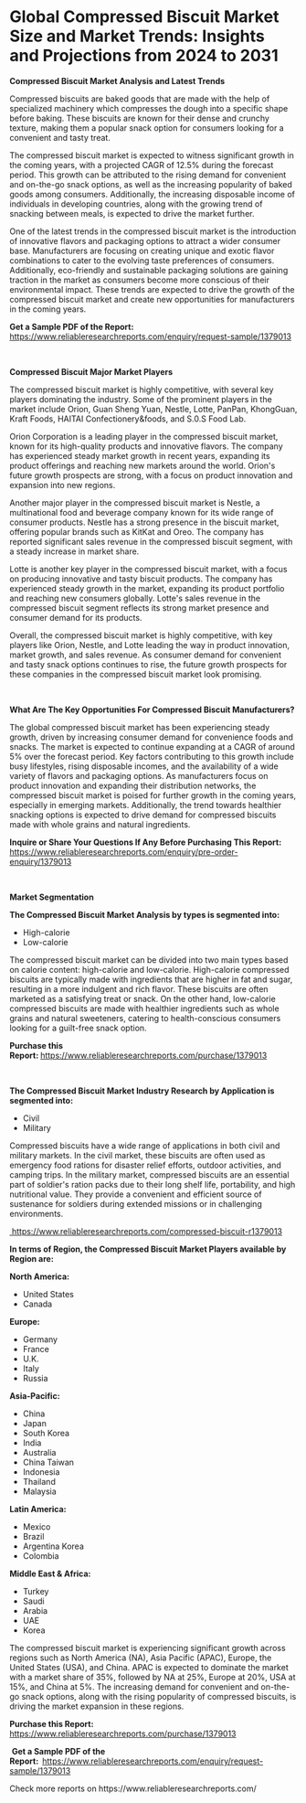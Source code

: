 <p><h1>Global Compressed Biscuit Market Size and Market Trends: Insights and Projections from 2024 to 2031</h1></p><p><strong>Compressed Biscuit Market Analysis and Latest Trends</strong></p>
<p><p>Compressed biscuits are baked goods that are made with the help of specialized machinery which compresses the dough into a specific shape before baking. These biscuits are known for their dense and crunchy texture, making them a popular snack option for consumers looking for a convenient and tasty treat.</p><p>The compressed biscuit market is expected to witness significant growth in the coming years, with a projected CAGR of 12.5% during the forecast period. This growth can be attributed to the rising demand for convenient and on-the-go snack options, as well as the increasing popularity of baked goods among consumers. Additionally, the increasing disposable income of individuals in developing countries, along with the growing trend of snacking between meals, is expected to drive the market further.</p><p>One of the latest trends in the compressed biscuit market is the introduction of innovative flavors and packaging options to attract a wider consumer base. Manufacturers are focusing on creating unique and exotic flavor combinations to cater to the evolving taste preferences of consumers. Additionally, eco-friendly and sustainable packaging solutions are gaining traction in the market as consumers become more conscious of their environmental impact. These trends are expected to drive the growth of the compressed biscuit market and create new opportunities for manufacturers in the coming years.</p></p>
<p><strong>Get a Sample PDF of the Report:&nbsp;</strong> <a href="https://www.reliableresearchreports.com/enquiry/request-sample/1379013">https://www.reliableresearchreports.com/enquiry/request-sample/1379013</a></p>
<p>&nbsp;</p>
<p><strong>Compressed Biscuit Major Market Players</strong></p>
<p><p>The compressed biscuit market is highly competitive, with several key players dominating the industry. Some of the prominent players in the market include Orion, Guan Sheng Yuan, Nestle, Lotte, PanPan, KhongGuan, Kraft Foods, HAITAI Confectionery&foods, and S.0.S Food Lab.</p><p>Orion Corporation is a leading player in the compressed biscuit market, known for its high-quality products and innovative flavors. The company has experienced steady market growth in recent years, expanding its product offerings and reaching new markets around the world. Orion's future growth prospects are strong, with a focus on product innovation and expansion into new regions.</p><p>Another major player in the compressed biscuit market is Nestle, a multinational food and beverage company known for its wide range of consumer products. Nestle has a strong presence in the biscuit market, offering popular brands such as KitKat and Oreo. The company has reported significant sales revenue in the compressed biscuit segment, with a steady increase in market share.</p><p>Lotte is another key player in the compressed biscuit market, with a focus on producing innovative and tasty biscuit products. The company has experienced steady growth in the market, expanding its product portfolio and reaching new consumers globally. Lotte's sales revenue in the compressed biscuit segment reflects its strong market presence and consumer demand for its products.</p><p>Overall, the compressed biscuit market is highly competitive, with key players like Orion, Nestle, and Lotte leading the way in product innovation, market growth, and sales revenue. As consumer demand for convenient and tasty snack options continues to rise, the future growth prospects for these companies in the compressed biscuit market look promising.</p></p>
<p>&nbsp;</p>
<p><strong>What Are The Key Opportunities For Compressed Biscuit Manufacturers?</strong></p>
<p><p>The global compressed biscuit market has been experiencing steady growth, driven by increasing consumer demand for convenience foods and snacks. The market is expected to continue expanding at a CAGR of around 5% over the forecast period. Key factors contributing to this growth include busy lifestyles, rising disposable incomes, and the availability of a wide variety of flavors and packaging options. As manufacturers focus on product innovation and expanding their distribution networks, the compressed biscuit market is poised for further growth in the coming years, especially in emerging markets. Additionally, the trend towards healthier snacking options is expected to drive demand for compressed biscuits made with whole grains and natural ingredients.</p></p>
<p><strong>Inquire or Share Your Questions If Any Before Purchasing This Report:</strong> <a href="https://www.reliableresearchreports.com/enquiry/pre-order-enquiry/1379013">https://www.reliableresearchreports.com/enquiry/pre-order-enquiry/1379013</a></p>
<p>&nbsp;</p>
<p><strong>Market Segmentation</strong></p>
<p><strong>The Compressed Biscuit Market Analysis by types is segmented into:</strong></p>
<p><ul><li>High-calorie</li><li>Low-calorie</li></ul></p>
<p><p>The compressed biscuit market can be divided into two main types based on calorie content: high-calorie and low-calorie. High-calorie compressed biscuits are typically made with ingredients that are higher in fat and sugar, resulting in a more indulgent and rich flavor. These biscuits are often marketed as a satisfying treat or snack. On the other hand, low-calorie compressed biscuits are made with healthier ingredients such as whole grains and natural sweeteners, catering to health-conscious consumers looking for a guilt-free snack option.</p></p>
<p><strong>Purchase this Report:&nbsp;</strong><a href="https://www.reliableresearchreports.com/purchase/1379013">https://www.reliableresearchreports.com/purchase/1379013</a></p>
<p>&nbsp;</p>
<p><strong>The Compressed Biscuit Market Industry Research by Application is segmented into:</strong></p>
<p><ul><li>Civil</li><li>Military</li></ul></p>
<p><p>Compressed biscuits have a wide range of applications in both civil and military markets. In the civil market, these biscuits are often used as emergency food rations for disaster relief efforts, outdoor activities, and camping trips. In the military market, compressed biscuits are an essential part of soldier's ration packs due to their long shelf life, portability, and high nutritional value. They provide a convenient and efficient source of sustenance for soldiers during extended missions or in challenging environments.</p></p>
<p><a href="https://www.reliableresearchreports.com/compressed-biscuit-r1379013">&nbsp;https://www.reliableresearchreports.com/compressed-biscuit-r1379013</a></p>
<p><strong>In terms of Region, the Compressed Biscuit Market Players available by Region are:</strong></p>
<p>
    <p> <strong> North America: </strong>
        <ul>
            <li>United States</li>
            <li>Canada</li>
        </ul>
        </p> 
    <p> <strong> Europe: </strong>
        <ul>
            <li>Germany</li>
            <li>France</li>
            <li>U.K.</li>
            <li>Italy</li>
            <li>Russia</li>
        </ul>
        </p> 
    <p> <strong> Asia-Pacific: </strong>
        <ul>
            <li>China</li>
            <li>Japan</li>
            <li>South Korea</li>
            <li>India</li>
            <li>Australia</li>
            <li>China Taiwan</li>
            <li>Indonesia</li>
            <li>Thailand</li>
            <li>Malaysia</li>
        </ul>
        </p> 
    <p> <strong> Latin America: </strong>
        <ul>
            <li>Mexico</li>
            <li>Brazil</li>
            <li>Argentina Korea</li>
            <li>Colombia</li>
        </ul>
        </p> 
    <p> <strong> Middle East & Africa: </strong>
        <ul>
            <li>Turkey</li>
            <li>Saudi</li>
            <li>Arabia</li>
            <li>UAE</li>
            <li>Korea</li>
        </ul>
    </p>
    </p>
<p><p>The compressed biscuit market is experiencing significant growth across regions such as North America (NA), Asia Pacific (APAC), Europe, the United States (USA), and China. APAC is expected to dominate the market with a market share of 35%, followed by NA at 25%, Europe at 20%, USA at 15%, and China at 5%. The increasing demand for convenient and on-the-go snack options, along with the rising popularity of compressed biscuits, is driving the market expansion in these regions.</p></p>
<p><strong>Purchase this Report: </strong><a href="https://www.reliableresearchreports.com/purchase/1379013">https://www.reliableresearchreports.com/purchase/1379013</a></p>
<p>&nbsp;<strong>Get a Sample PDF of the Report:&nbsp;&nbsp;</strong><a href="https://www.reliableresearchreports.com/enquiry/request-sample/1379013">https://www.reliableresearchreports.com/enquiry/request-sample/1379013</a></p>
<p><strong></strong></p>
<p>Check more reports on https://www.reliableresearchreports.com/</p>